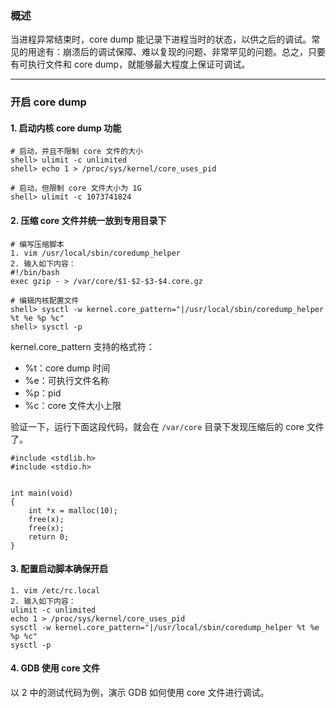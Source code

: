 ### 概述

当进程异常结束时，core dump 能记录下进程当时的状态，以供之后的调试。常见的用途有：崩溃后的调试保障、难以复现的问题、非常罕见的问题。总之，只要有可执行文件和 core dump，就能够最大程度上保证可调试。

---

### 开启 core dump

#### 1. 启动内核 core dump 功能

```
# 启动，并且不限制 core 文件的大小
shell> ulimit -c unlimited
shell> echo 1 > /proc/sys/kernel/core_uses_pid

# 启动，但限制 core 文件大小为 1G
shell> ulimit -c 1073741824
```

#### 2. 压缩 core 文件并统一放到专用目录下

```
# 编写压缩脚本
1. vim /usr/local/sbin/coredump_helper
2. 输入如下内容：
#!/bin/bash
exec gzip - > /var/core/$1-$2-$3-$4.core.gz

# 编辑内核配置文件
shell> sysctl -w kernel.core_pattern="|/usr/local/sbin/coredump_helper %t %e %p %c"
shell> sysctl -p
```

kernel.core_pattern 支持的格式符：

- %t：core dump 时间
- %e：可执行文件名称
- %p：pid
- %c：core 文件大小上限

验证一下，运行下面这段代码，就会在 `/var/core` 目录下发现压缩后的 core 文件了。

```
#include <stdlib.h>
#include <stdio.h>


int main(void)
{
	int *x = malloc(10);
	free(x);
	free(x);
	return 0;
}
```

#### 3. 配置启动脚本确保开启


```
1. vim /etc/rc.local
2. 输入如下内容：
ulimit -c unlimited
echo 1 > /proc/sys/kernel/core_uses_pid
sysctl -w kernel.core_pattern="|/usr/local/sbin/coredump_helper %t %e %p %c"
sysctl -p
```

#### 4. GDB 使用 core 文件

以 2 中的测试代码为例，演示 GDB 如何使用 core 文件进行调试。

```
